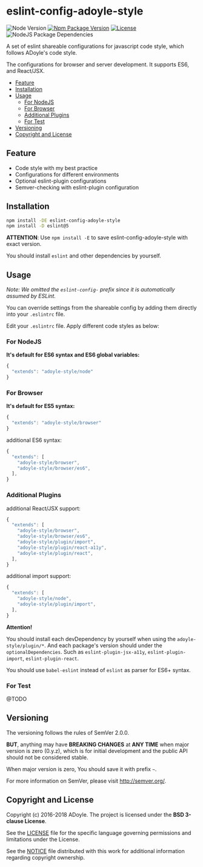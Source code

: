 # eslint-config-adoyle-style
![Node Version][Node Version Image]
[![Npm Package Version][Npm Package Version Image]][Npm Package Version LINK]
[![License][License Image]][License LINK]
![NodeJS Package Dependencies][NodeJS Package Dependencies Link]

A set of eslint shareable configurations for javascript code style, which follows ADoyle's code style.

The configurations for browser and server development. It supports ES6, and React/JSX.

<!-- MarkdownTOC GFM -->

- [Feature](#feature)
- [Installation](#installation)
- [Usage](#usage)
    - [For NodeJS](#for-nodejs)
    - [For Browser](#for-browser)
    - [Additional Plugins](#additional-plugins)
    - [For Test](#for-test)
- [Versioning](#versioning)
- [Copyright and License](#copyright-and-license)

<!-- /MarkdownTOC -->

## Feature

- Code style with my best practice
- Configurations for different environments
- Optional eslint-plugin configurations
- Semver-checking with eslint-plugin configuration

## Installation

```bash
npm install -DE eslint-config-adoyle-style
npm install -D eslint@5
```

**ATTENTION**: Use `npm install -E` to save eslint-config-adoyle-style with exact version.

You should install `eslint` and other dependencies by yourself.

## Usage

*Note: We omitted the `eslint-config-` prefix since it is automatically assumed by ESLint.*

You can override settings from the shareable config by adding them directly into your `.eslintrc` file.

Edit your `.eslintrc` file. Apply different code styles as below:

### For NodeJS

**It's default for ES6 syntax and ES6 global variables:**

```js
{
  "extends": "adoyle-style/node"
}
```

### For Browser

**It's default for ES5 syntax:**

```js
{
  "extends": "adoyle-style/browser"
}
```

additional ES6 syntax:

```js
{
  "extends": [
    "adoyle-style/browser",
    "adoyle-style/browser/es6",
  ],
}
```

### Additional Plugins

additional React/JSX support:

```js
{
  "extends": [
    "adoyle-style/browser",
    "adoyle-style/browser/es6",
    "adoyle-style/plugin/import",
    "adoyle-style/plugin/react-a11y",
    "adoyle-style/plugin/react",
  ],
}
```

additional import support:

```js
{
  "extends": [
    "adoyle-style/node",
    "adoyle-style/plugin/import",
  ],
}
```

**Attention!**

You should install each devDependency by yourself when using the `adoyle-style/plugin/*`. And each package's version should under the `optionalDependencies`. Such as `eslint-plugin-jsx-a11y`, `eslint-plugin-import`, `eslint-plugin-react`.

You should use `babel-eslint` instead of `eslint` as parser for ES6+ syntax.

### For Test

@TODO

## Versioning

The versioning follows the rules of SemVer 2.0.0.

**BUT**, anything may have **BREAKING CHANGES** at **ANY TIME** when major version is zero (0.y.z), which is for initial development and the public API should not be considered stable.

When major version is zero, You should save it with prefix `~`.

For more information on SemVer, please visit http://semver.org/.

## Copyright and License

Copyright (c) 2016-2018 ADoyle. The project is licensed under the **BSD 3-clause License**.

See the [LICENSE][] file for the specific language governing permissions and limitations under the License.

See the [NOTICE][] file distributed with this work for additional information regarding copyright ownership.


<!-- Links -->

[LICENSE]: ./LICENSE
[NOTICE]: ./NOTICE


<!-- links -->

[Node Version Image]: https://img.shields.io/node/v/eslint-config-adoyle-style.svg
[Npm Package Version Image]: https://img.shields.io/npm/v/eslint-config-adoyle-style.svg
[Npm Package Version LINK]: https://www.npmjs.com/package/eslint-config-adoyle-style
[License Image]: https://img.shields.io/npm/l/eslint-config-adoyle-style.svg
[License LINK]: https://github.com/adoyle-h/eslint-config-adoyle-style/blob/master/LICENSE
[NodeJS Package Dependencies Link]: https://david-dm.org/adoyle-h/eslint-config-adoyle-style.svg
